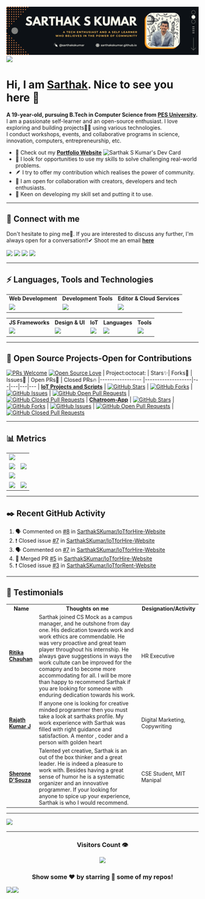 <!---
Please consider starring the repo if you find this useful in any manner
or use it. It helps me a lot.
-->
<img src='README_Banner.webp' alt="banner"></img>
<img src="https://user-images.githubusercontent.com/73097560/115834477-dbab4500-a447-11eb-908a-139a6edaec5c.gif">
# Hi, I am <a href = "https://linkedin.com/in/sarthakskumar">Sarthak</a>. Nice to see you here 👋
<b>A 19-year-old, pursuing B.Tech in Computer Science from [PES University](https://www.pes.edu).</b><br>
I am a passionate self-learner and an open-source enthusiast. I love exploring and building projects👨‍💻 using various technologies.<br>
I conduct workshops, events, and collaborative programs in science, innovation, computers, entrepreneurship, etc.

<a href = "https://app.daily.dev/sarthakskumar"><img align = "right" src="https://api.daily.dev/devcards/4acca7dd7d934f94b0b4753f12c44494.png?r=nmz" width="250" alt="Sarthak S Kumar's Dev Card"></a>

- 🔭 Check out my <a href="https://sarthakskumar.github.io"><b>Portfolio Website</b></a>
- 🌱 I look for opportunities to use my skills to solve challenging real-world problems.
- 🪶 I try to offer my contribution which realises the power of community.
- 👯 I am open for collaboration with creators, developers and tech enthusiasts.
- 🚢 Keen on developing my skill set and putting it to use.<br>
<hr>

## 📩 Connect with me
Don't hesitate to ping me🤝. If you are interested to discuss any further, I'm always open for a conversation!!✔ Shoot me an email <a href = "mailto:sskworld9742@gmail.com"><b>here</b><br><br>
<a href = "https://linkedin.com/in/sarthakskumar"><img src = "https://skillicons.dev/icons?i=linkedin&theme=dark" height = 38></a>
<a href = "https://instagram.com/sarthakskumar"><img src = "https://skillicons.dev/icons?i=instagram&theme=dark" height = 38></a>
<a href = "https://discordapp.com/users/907567549410050078"><img src = "https://skillicons.dev/icons?i=discord&theme=dark" height = 38></a>
<a href = "https://twitter.com/SarthakSKumar2"><img src = "https://skillicons.dev/icons?i=twitter&theme=dark" height = 38></a>
	
<hr>

## ⚡ Languages, Tools and Technologies
<table>
<tr>
	<td><strong>Web Development</strong></td>
	<td><strong>Development Tools</strong></td>
	<td><strong>Editor & Cloud Services</strong></td>
	
</tr>
<tr>
		<td><img src = "https://skillicons.dev/icons?i=html,css,js,nodejs,flask,django,deno,babel,redis" ></td>
		<td><img src = "https://skillicons.dev/icons?i=githubactions,postman,git,bash,gitlab,github&theme=dark"></td>
		<td><img src = "https://skillicons.dev/icons?i=vscode,codepen,mongodb,gcp,firebase,netlify,heroku,vercel&theme=dark"></td>
		
		
		
</tr>
</table>
<table>
<tr>
	<td><strong>JS Frameworks</strong></td>
	<td><strong>Design & UI</strong></td>
	<td><strong>IoT</strong></td>
	<td><strong>Languages</strong></td>
	<td><strong>Tools</strong></td>
</tr>
<tr>
		<td><img src = "https://skillicons.dev/icons?i=nextjs,threejs,vite,jquery,express,react,redux&theme=dark"></td>
		<td><img src = "https://skillicons.dev/icons?i=figma,bootstrap,materialui,tailwind,emotion,styledcomponents&theme=dark"></td>
		<td><img src = "https://skillicons.dev/icons?i=raspberrypi,arduino&theme=dark"></td>
		<td><img src = "https://skillicons.dev/icons?i=c,java,cpp,py&theme=dark"></td>
		<td><img src = "https://skillicons.dev/icons?i=ps,pr,linux,&theme=dark"></td>
</tr>
</table>
<hr>

## 🥇 Open Source Projects-Open for Contributions
[![PRs Welcome](https://img.shields.io/badge/PRs-welcome-brightgreen.svg?style=flat&logo=github)](https://github.com/SarthakSKumar) [![Open Source Love](https://img.shields.io/badge/Open%20Source-%F0%9F%A4%8D-Green)](https://github.com/SarthakSKumar)
| Project:octocat: | Stars✨| Forks🍴 | Issues🐛 | Open PRs:bell: | Closed PRs:fire:
|----------------- |-------------------|---|---|---|---
| [**IoT Projects and Scripts**](https://github.com/SarthakSKumar/IoT-Projects-and-Scripts) | [![GitHub Stars](https://img.shields.io/github/stars/SarthakSKumar/IoT-Projects-and-Scripts?style=flat-square&labelColor=343b41)](https://github.com/SarthakSKumar/IoT-Projects-and-Scripts/stars) | [![GitHub Forks](https://img.shields.io/github/forks/SarthakSKumar/IoT-Projects-and-Scripts?style=flat-square&labelColor=343b41)](https://github.com/SarthakSKumar/IoT-Projects-and-Scripts/forks) | [![GitHub Issues](https://img.shields.io/github/issues/SarthakSKumar/IoT-Projects-and-Scripts?style=flat-square)](https://github.com/SarthakSKumar/IoT-Projects-and-Scripts/issues) | [![GitHub Open Pull Requests](https://img.shields.io/github/issues-pr/SarthakSKumar/IoT-Projects-and-Scripts?style=flat&logo=github)](https://github.com/SarthakSKumar/IoT-Projects-and-Scripts/pulls) | [![GitHub Closed Pull Requests](https://img.shields.io/github/issues-pr-closed/SarthakSKumar/IoT-Projects-and-Scripts?style=flat&color=critical&logo=github)](https://github.com/SarthakSKumar/IoT-Projects-and-Scripts/pulls?q=is%3Apr+is%3Aclosed)
| [**Chatroom-App**](https://github.com/SarthakSKumar/Chatroom-App) | [![GitHub Stars](https://img.shields.io/github/stars/SarthakSKumar/Chatroom-App?style=flat-square&labelColor=343b41)](https://github.com/SarthakSKumar/Chatroom-App/stars) | [![GitHub Forks](https://img.shields.io/github/forks/SarthakSKumar/Chatroom-App?style=flat-square&labelColor=343b41)](https://github.com/SarthakSKumar/Chatroom-App/forks) | [![GitHub Issues](https://img.shields.io/github/issues/SarthakSKumar/Chatroom-App?style=flat-square)](https://github.com/SarthakSKumar/Chatroom-App/issues) | [![GitHub Open Pull Requests](https://img.shields.io/github/issues-pr/SarthakSKumar/Chatroom-App?style=flat&logo=github)](https://github.com/SarthakSKumar/Chatroom-App/pulls) | [![GitHub Closed Pull Requests](https://img.shields.io/github/issues-pr-closed/SarthakSKumar/Chatroom-App?style=flat&color=critical&logo=github)](https://github.com/SarthakSKumar/Chatroom-App/pulls?q=is%3Apr+is%3Aclosed)
<hr>

## 📊 Metrics
<table>
	<tr>
		<td colspan = "2"><a href = "https://sarthakskumar.bio.link"><img src="https://github-readme-activity-graph.cyclic.app/graph?username=SarthakSKumar&bg_color=2e3440&hide_border=true&point=false&line=88c0d0&radius=8&area=true&area_color=88c0d0&title_color=ffffff&color=ffffff"></a></td>
	</tr>
	<tr>
		<td><a href="https://linkedin.com/in/sarthakskumar"><img src="https://github-readme-stats.vercel.app/api?username=SarthakSKumar&hide_border=true&include_all_commits=true&count_private=true&show_icons=true&line_height=20&theme=nord"></a></td>
		<td><a href="https://wakatime.com/@sarthakskumar"><img src="https://github-readme-stats.vercel.app/api/wakatime?username=sarthakskumar&langs_count=6&hide_border=true&border_radius=4.5&layout=compact&theme=nord"></a></td>
	</tr>
	<tr>
		<td colspan = "2"><a href="https://instagram.com/sarthakskumar"><img width=100% src="https://github-profile-trophy.vercel.app/?username=SarthakSKumar&hide_border=true&count_private=true&column=8&theme=nord&no-frame=true"></a></td>
	</tr>
	<tr>
		<td><a href="https://wakatime.com/@sarthakskumar"><img src="https://wakatime.com/share/@sarthakskumar/7d17f360-8efd-4581-8466-2a44cd850351.svg"></a>			</td>
		<td><a href="https://wakatime.com/@sarthakskumar"><img src="https://wakatime.com/share/@sarthakskumar/2b3045cc-3591-4c2d-bc9e-9218d8fd8117.svg"></a>			</td>
	</tr>
	</table>
<hr>
	
## ✒️ Recent GitHub Activity
<!--START_SECTION:activity-->
1. 🗣 Commented on [#8](https://github.com/SarthakSKumar/IoTforHire-Website/issues/8) in [SarthakSKumar/IoTforHire-Website](https://github.com/SarthakSKumar/IoTforHire-Website)
2. ❗️ Closed issue [#7](https://github.com/SarthakSKumar/IoTforHire-Website/issues/7) in [SarthakSKumar/IoTforHire-Website](https://github.com/SarthakSKumar/IoTforHire-Website)
3. 🗣 Commented on [#7](https://github.com/SarthakSKumar/IoTforHire-Website/issues/7) in [SarthakSKumar/IoTforHire-Website](https://github.com/SarthakSKumar/IoTforHire-Website)
4. 🎉 Merged PR [#5](https://github.com/SarthakSKumar/IoTforHire-Website/pull/5) in [SarthakSKumar/IoTforHire-Website](https://github.com/SarthakSKumar/IoTforHire-Website)
5. ❗️ Closed issue [#3](https://github.com/SarthakSKumar/IoTforRent-Website/issues/3) in [SarthakSKumar/IoTforRent-Website](https://github.com/SarthakSKumar/IoTforRent-Website)
<!--END_SECTION:activity-->
  </b>
<hr>

## 📝 Testimonials
<table>
	<tr align="center">
		<td><b>Name</b></td>
		<td><b>Thoughts on me</b></td>
		<td><b>Designation/Activity</b></td>
	</tr>
	<tr>
		<td><a href="https://www.linkedin.com/in/ritika-chauhan-687055208"><b>Ritika Chauhan</b></a></td>
		<td>Sarthak joined CS Mock as a campus manager, and he outshone from day one. His dedication towards work and work ethics are commendable. 
He was very proactive and great team player throughout his internship. 
He always gave suggestions in ways the work cultute can be improved for the comapny and to become more accommodating for all.
I will be more than happy to recommend Sarthak if you are looking for someone with enduring dedication towards his work.</td>
		<td>HR Executive</td>
	</tr>
	<tr>
		<td><a href="https://www.linkedin.com/in/rajath-01b605213"><b>Rajath Kumar J</b></a></td>
		<td>If anyone one is looking for creative minded programmer then you must take a look at sarthaks profile. My work experience with Sarthak was filled with right guidance and satisfaction. A mentor , coder and a person with golden heart</td>
		<td>Digital Marketing, Copywriting</td>
	</tr>
	<tr>
		<td><a href="https://www.linkedin.com/in/sherone-d-souza-9a497b180"><b>Sherone D'Souza</b></a></td>
		<td>Talented yet creative, Sarthak is an out of the box thinker and a great leader. He is indeed a pleasure to work with.
Besides having a great sense of humor he is a systematic organizer and an innovative programmer.
If your looking for anyone to spice up your experience, Sarthak is who I would recommend.</td>
		<td>CSE Student, MIT Manipal</td>
	</tr>
	<table>
<hr>
<a href = "https://www.holopin.io/@sarthakskumar"><img src = "https://holopin.me/sarthakskumar"></a>
<hr>
<div align = "center">
<h3><b>Visitors Count 👁️</b></h3>
<img width = 25% src = "https://profile-counter.glitch.me/{SarthakSKumar}/count.svg">
 
### Show some ❤️ by starring 🌟 some of my repos!
</div>
<img src="https://user-images.githubusercontent.com/73097560/115834477-dbab4500-a447-11eb-908a-139a6edaec5c.gif">
<img src="https://cr-ss-service.azurewebsites.net/api/ScreenShot?widget=activity&username=SarthakSKumar">
